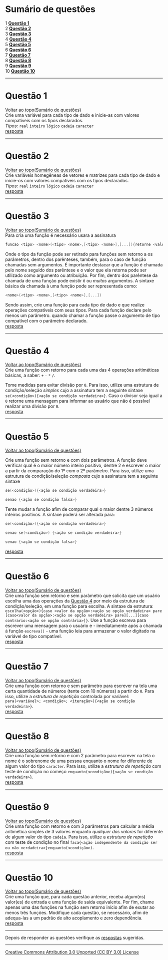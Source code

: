 # Sumário de questões

1 **[Questão 1](#questão-1)**  
2 **[Questão 2](#questão-2)**  
3 **[Questão 3](#questão-3)**  
4 **[Questão 4](#questão-4)**  
5 **[Questão 5](#questão-5)**  
6 **[Questão 6](#questão-6)**  
7 **[Questão 7](#questão-7)**  
8 **[Questão 8](#questão-8)**  
9 **[Questão 9](#questão-9)**  
10 **[Questão 10](#questão-10)**  

---

# Questão 1
[Voltar ao topo(Sumário de questões)](#sumário-de-questões)  
Crie uma variável para cada tipo de dado e inicie-as com valores compatíveis com os tipos declarados.  
_Tipos:_ ```real``` ```inteiro``` ```lógico``` ```cadeia``` ```caracter```  
[resposta](https://github.com/tmenegaz/portugol/blob/master/respostas/q1.por)  

---

# Questão 2
[Voltar ao topo(Sumário de questões)](#sumário-de-questões)  
Crie variáveis homegêneas de vetores e matrizes para cada tipo de dado e inicie-os com valores compatíveis com os tipos declarados.  
_Tipos:_ ```real``` ```inteiro``` ```lógico``` ```cadeia``` ```caracter```  
[resposta](https://github.com/tmenegaz/portugol/blob/master/respostas/q2.por)  

---

# Questão 3
[Voltar ao topo(Sumário de questões)](#sumário-de-questões)  
Para  cria uma função é necessário usara a assinatura
```c
funcao <tipo> <nome>(<tipo> <nome>,[<tipo> <nome>],[...]){retorne <valor compatível com tipo da função>}
```
Onde o tipo da função pode ser retirado para funções sem retorno a os parâmetros, dentro dos parênteses, também, para o caso de função chamadas sem argumentos. É importante destacar que a função é chamada pelo nome seguido dos parêntese e o valor que ela retorna pode ser utilizado como argumento ou atribuição. Por fim, dentro dos parêntese da chamada de uma função pode existir ```0``` ou _muitos_ argumentos. A sintaxe básica da chamada à uma função pode ser representada como:
```c
<nome>(<tipo> <nome>,[<tipo> <nome>],[...])
```

Sendo assim, crie uma função para cada tipo de dado e que realize operações compatíveis com seus tipos. Para cada função declare pelo menos um parâmetro. quando chamar a função passe o argumento de tipo compatível com o parâmetro declarado.  
[resposta](https://github.com/tmenegaz/portugol/blob/master/respostas/q3.por)

---

# Questão 4
[Voltar ao topo(Sumário de questões)](#sumário-de-questões)  
Crie uma função com retorno para cada uma das 4 operações aritiméticas básicas, a saber: ```+``` ```-``` ```*``` ```/```.

Tome medidas para evitar divisão por ```0```. Para isso, utilize uma estrutura de condição/seleção _simples_ cujo a assinatura tem a seguinte sintaxe ```se(<condição>){<ação se condição verdadeira>}```. Caso o divisor seja igual a ```0``` retorne uma mensagem para informar ao usuário que não é possível realizar uma divisão por ```0```.  
[resposta](https://github.com/tmenegaz/portugol/blob/master/respostas/q4.por)     

---

# Questão 5
[Voltar ao topo(Sumário de questões)](#sumário-de-questões)  

Crie uma função sem retorno e com dois parâmetros. A função deve verificar qual é o maior número inteiro positivo, dentre 2 e escrever o maior a partir da comparação do 1º com o 2º parâmetro. Para isso, utilize uma estrutura de condição/seleção _composta_ cujo a assinatura tem a seguinte sintaxe

```c
se(<condição>){<ação se condição verdadeira>}
```
```c
senao {<ação se condição falsa>}
```

Tente mudar a função afim de comparar qual o maior dentre 3 números inteiros positivos. A sintaxe poderá ser alterada para:

```c
se(<condição>){<ação se condição verdadeira>}
```
```c
senao se(<condição>) {<ação se condição verdadeira>}
```
```c
senao {<ação se condição falsa>}
```  
[resposta](https://github.com/tmenegaz/portugol/blob/master/respostas/q5.por)

---

# Questão 6
[Voltar ao topo(Sumário de questões)](#sumário-de-questões)  
Crie uma função sem retorno e sem parâmetro que solicita que um usuário escolha uma das operações da [Questão 4](#questão-4) por meio da estrutura de condição/seleção, em uma função para escolha. A sintaxe da estrutura: ```escolha(<opção>){caso <valor da opção>:<ação se opção verdadeira> pare [caso<valor da opção>:<ação se opção verdadeira> pare][...][caso contrario:<ação se opção contrária>]}```. Use a função escreva para escrever uma mensagem para o usuário e - imediatamente após a chamada à função ```escreva()``` - uma função leia para armazenar o valor digitado na variável de tipo compatível.  
[resposta](https://github.com/tmenegaz/portugol/blob/master/respostas/q6.por)

---

# Questão 7
[Voltar ao topo(Sumário de questões)](#sumário-de-questões)  
Crie uma função com retorno e sem parâmetro para escrever na tela uma certa quantidade de números (tente com 10 números) a partir do ```0```. Para isso, utilize a _estrutura de repetição_ controlada por variável: ```para(<variável>; <condição>; <iteração>){<ação se condição verdadeira>}```.  
[resposta](https://github.com/tmenegaz/portugol/blob/master/respostas/q7.por)

---

# Questão 8
[Voltar ao topo(Sumário de questões)](#sumário-de-questões)  
Crie uma função sem retorno e com 2 parâmetro para escrever na tela o nome é o sobrenome de uma pessoa enquanto o nome for diferente de algum valor do tipo ```caracter```. Para isso, utilize a _estrutura de repetição_ com teste de condição no começo ```enquanto(<condição>){<ação se condição verdadeira>}```.  
[resposta](https://github.com/tmenegaz/portugol/blob/master/respostas/q8.por)

---

# Questão 9
[Voltar ao topo(Sumário de questões)](#sumário-de-questões)  
Crie uma função com retorno e com 3 parâmetros para calcular a média aritimética simples de 3 valores enquanto _qualquer dos valores_ for diferente de algum valor do tipo ```cadeia```. Para isso, utilize a _estrutura de repetição_ com teste de condição no final ```faca{<ação independente da condição ser ou não verdadeira>}enquanto(<condição>)```.  
[resposta](https://github.com/tmenegaz/portugol/blob/master/respostas/q9.por)

---

# Questão 10
[Voltar ao topo(Sumário de questões)](#sumário-de-questões)  
Crie uma função que, para cada questão anterior, receba algum(ns) valor(es) de entrada e uma função de saida equivalente. Por fim, chame apenas uma das funções na função sem retorno início afim de exutar ao menos três funções. Modifique cada questão, se necessário, afim de adequa-las a um padrão de alto acoplamento e zero dependência.  
[resposta](https://github.com/tmenegaz/portugol/blob/master/respostas/q10.por)

---

Depois de responder as questões verifique as [respostas](https://github.com/tmenegaz/portugol/tree/master/respostas) sugeridas.

---

[Creative Commons Attribution 3.0 Unported (CC BY 3.0) License](http://creativecommons.org/licenses/by/3.0/)
